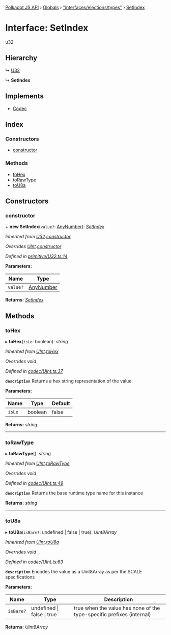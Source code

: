 [Polkadot JS API](../README.md) › [Globals](../globals.md) › ["interfaces/elections/types"](../modules/_interfaces_elections_types_.md) › [SetIndex](_interfaces_elections_types_.setindex.md)

# Interface: SetIndex

u32

## Hierarchy

  ↳ [U32](../classes/_primitive_u32_.u32.md)

  ↳ **SetIndex**

## Implements

* [Codec](_types_.codec.md)

## Index

### Constructors

* [constructor](_interfaces_elections_types_.setindex.md#constructor)

### Methods

* [toHex](_interfaces_elections_types_.setindex.md#tohex)
* [toRawType](_interfaces_elections_types_.setindex.md#torawtype)
* [toU8a](_interfaces_elections_types_.setindex.md#tou8a)

## Constructors

###  constructor

\+ **new SetIndex**(`value?`: [AnyNumber](../modules/_types_.md#anynumber)): *[SetIndex](_interfaces_elections_types_.setindex.md)*

*Inherited from [U32](../classes/_primitive_u32_.u32.md).[constructor](../classes/_primitive_u32_.u32.md#constructor)*

*Overrides [UInt](../classes/_codec_uint_.uint.md).[constructor](../classes/_codec_uint_.uint.md#constructor)*

*Defined in [primitive/U32.ts:14](https://github.com/polkadot-js/api/blob/7143f5e643/packages/types/src/primitive/U32.ts#L14)*

**Parameters:**

Name | Type |
------ | ------ |
`value?` | [AnyNumber](../modules/_types_.md#anynumber) |

**Returns:** *[SetIndex](_interfaces_elections_types_.setindex.md)*

## Methods

###  toHex

▸ **toHex**(`isLe`: boolean): *string*

*Inherited from [UInt](../classes/_codec_uint_.uint.md).[toHex](../classes/_codec_uint_.uint.md#tohex)*

*Overrides void*

*Defined in [codec/UInt.ts:37](https://github.com/polkadot-js/api/blob/7143f5e643/packages/types/src/codec/UInt.ts#L37)*

**`description`** Returns a hex string representation of the value

**Parameters:**

Name | Type | Default |
------ | ------ | ------ |
`isLe` | boolean | false |

**Returns:** *string*

___

###  toRawType

▸ **toRawType**(): *string*

*Inherited from [UInt](../classes/_codec_uint_.uint.md).[toRawType](../classes/_codec_uint_.uint.md#torawtype)*

*Overrides void*

*Defined in [codec/UInt.ts:49](https://github.com/polkadot-js/api/blob/7143f5e643/packages/types/src/codec/UInt.ts#L49)*

**`description`** Returns the base runtime type name for this instance

**Returns:** *string*

___

###  toU8a

▸ **toU8a**(`isBare?`: undefined | false | true): *Uint8Array*

*Inherited from [UInt](../classes/_codec_uint_.uint.md).[toU8a](../classes/_codec_uint_.uint.md#tou8a)*

*Overrides void*

*Defined in [codec/UInt.ts:63](https://github.com/polkadot-js/api/blob/7143f5e643/packages/types/src/codec/UInt.ts#L63)*

**`description`** Encodes the value as a Uint8Array as per the SCALE specifications

**Parameters:**

Name | Type | Description |
------ | ------ | ------ |
`isBare?` | undefined &#124; false &#124; true | true when the value has none of the type-specific prefixes (internal)  |

**Returns:** *Uint8Array*
